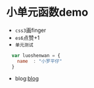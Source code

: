 # 小单元函数demo
* `css3`画finger
* `es6`点赞+1
* `单元测试`

```javascript
  var luoshenwan = {
    name  : "小罗平仔"
  }
```
* blog:[blog](http://www.baidu.com/)
